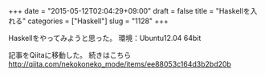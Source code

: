 +++
date = "2015-05-12T02:04:29+09:00"
draft = false
title = "Haskellを入れる"
categories = ["Haskell"]
slug = "1128"
+++

Haskellをやってみようと思った。
環境：Ubuntu12.04 64bit

記事をQiitaに移動した。
続きはこちら
<a href="http://qiita.com/nekokoneko_mode/items/ee88053c164d3b2bd20b">http://qiita.com/nekokoneko_mode/items/ee88053c164d3b2bd20b</a>
